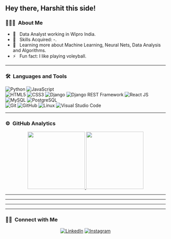 ## Hey there, Harshit this side!

### 👨🏻‍💻 &nbsp;About Me

- 🤔 &nbsp; Data Analyst working in Wipro India.
- 💼 &nbsp; Skills Acquired: -.
- 🌱 &nbsp; Learning more about Machine Learning, Neural Nets, Data Analysis and Algorithms.
- ⚡️ &nbsp; Fun fact: I like playing voleyball.

---

### 🛠 &nbsp;Languages and Tools

  ![Python](https://img.shields.io/badge/-Python-333333?style=flat&logo=python)
  ![JavaScript](https://img.shields.io/badge/-JavaScript-333333?style=flat&logo=javascript)  
  ![HTML5](https://img.shields.io/badge/-HTML5-333333?style=flat&logo=HTML5)
  ![CSS3](https://img.shields.io/badge/-CSS3-333333?style=flat&logo=CSS3&logoColor=1572B6)
  ![Django](https://img.shields.io/badge/-Django-092E20?style=flat&logo=django)
  ![Django REST Framework](https://img.shields.io/badge/-Django%20REST%20Framework-092E20?style=flat&logo=django)
  ![React JS](https://img.shields.io/badge/-React%20JS-333333?style=flat&logo=react)  
  ![MySQL](https://img.shields.io/badge/-MySQL-333333?style=flat&logo=mysql)
  ![PostgreSQL](https://img.shields.io/badge/-PostgreSQL-336791?style=flat&logo=PostgreSQL)  
  ![Git](https://img.shields.io/badge/-Git-333333?style=flat&logo=git)
  ![GitHub](https://img.shields.io/badge/-GitHub-333333?style=flat&logo=github)
  ![Linux](https://img.shields.io/badge/-Linux-003366?style=flat&logo=linux)
  ![Visual Studio Code](https://img.shields.io/badge/-Visual%20Studio%20Code-333333?style=flat&logo=visual-studio-code&logoColor=007ACC)
     

---

### ⚙️ &nbsp;GitHub Analytics

<p align="center">
<a href="https://github.com/harshitrana672">
  <img height="180em" src="https://github-readme-stats-eight-theta.vercel.app/api?username=harshitrana672&show_icons=true&theme=algolia&include_all_commits=true&count_private=true"/>
  <img height="180em" src="https://github-readme-stats-eight-theta.vercel.app/api/top-langs/?username=harshitrana672&layout=compact&langs_count=8&theme=algolia"/>
</a>
</p>

---


---


---



---

### 🤝🏻 &nbsp;Connect with Me 

<p align="center">
<a href="https://www.linkedin.com/in/harshitrana672/"><img alt="LinkedIn" src="https://img.shields.io/badge/linkedin-harshitrana-blue"></a>
<a href="https://www.instagram.com/_harshitrana__/"><img alt="Instagram" src="https://img.shields.io/badge/instagram-harshit-red"></a>
</p>

